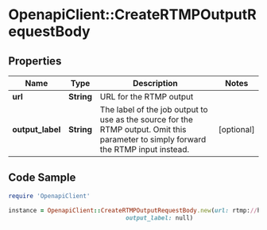 # OpenapiClient::CreateRTMPOutputRequestBody

## Properties

Name | Type | Description | Notes
------------ | ------------- | ------------- | -------------
**url** | **String** | URL for the RTMP output | 
**output_label** | **String** | The label of the job output to use as the source for the RTMP output. Omit this parameter to simply forward the RTMP input instead. | [optional] 

## Code Sample

```ruby
require 'OpenapiClient'

instance = OpenapiClient::CreateRTMPOutputRequestBody.new(url: rtmp://host:port/application/streamName,
                                 output_label: null)
```


